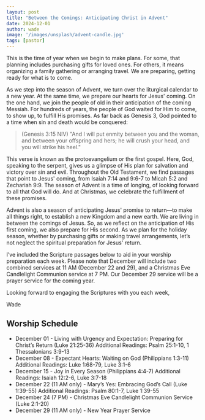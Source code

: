 ```yaml
---
layout: post
title: "Between the Comings: Anticipating Christ in Advent"
date: 2024-12-01
author: wade
image: '/images/unsplash/advent-candle.jpg'
tags: [pastor]
---
```


This is the time of year when we begin to make plans. For some, that planning includes purchasing gifts for loved ones. For others, it means organizing a family gathering or arranging travel. We are preparing, getting ready for what is to come.

As we step into the season of Advent, we turn over the liturgical calendar to a new year. At the same time, we prepare our hearts for Jesus' coming. On the one hand, we join the people of old in their anticipation of the coming Messiah. For hundreds of years, the people of God waited for Him to come, to show up, to fulfill His promises. As far back as Genesis 3, God pointed to a time when sin and death would be conquered:

> (Genesis 3:15 NIV) "And I will put enmity between you and the woman, and between your offspring and hers; he will crush your head, and you will strike his heel."

This verse is known as the protoevangelium or the first gospel. Here, God, speaking to the serpent, gives us a glimpse of His plan for salvation and victory over sin and evil. Throughout the Old Testament, we find passages that point to Jesus' coming, from Isaiah 7:14 and 9:6-7 to Micah 5:2 and Zechariah 9:9. The season of Advent is a time of longing, of looking forward to all that God will do. And at Christmas, we celebrate the fulfillment of these promises.

Advent is also a season of anticipating Jesus' promise to return—to make all things right, to establish a new Kingdom and a new earth. We are living in between the comings of Jesus. So, as we reflect on the anticipation of His first coming, we also prepare for His second. As we plan for the holiday season, whether by purchasing gifts or making travel arrangements, let’s not neglect the spiritual preparation for Jesus' return.

I’ve included the Scripture passages below to aid in your worship preparation each week. Please note that December will include two combined services at 11 AM (December 22 and 29), and a Christmas Eve Candlelight Communion service at 7 PM. Our December 29 service will be a prayer service for the coming year.

Looking forward to engaging the Scriptures with you each week,

Wade


## Worship Schedule

- December 01 - Living with Urgency and Expectation: Preparing for Christ’s Return (Luke 21:25-36)
  Additional Readings: Psalm 25:1-10, 1 Thessalonians 3:9-13
- December 08 - Expectant Hearts: Waiting on God (Philippians 1:3-11)
  Additional Readings: Luke 1:68-79, Luke 3:1-6
- December 15 - Joy in Every Season (Philippians 4:4-7)
  Additional Readings: Isaiah 12:2-6, Luke 3:7-18
- December 22 (11 AM only) - Mary’s Yes: Embracing God’s Call (Luke 1:39-55)
  Additional Readings: Psalm 80:1-7, Luke 1:39-55
- December 24 (7 PM) - Christmas Eve Candlelight Communion Service (Luke 2:1-20)
- December 29 (11 AM only) - New Year Prayer Service
